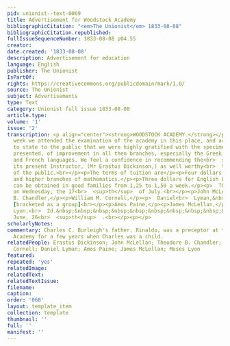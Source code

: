 ```yaml
---
pid: unionist--text-0069
title: Advertisement for Woodstock Academy
bibliographicCitation: "<em>The Unionist</em> 1833-08-08"
bibliographicCitation.republished: 
fullIssueSequenceNumber: 1833-08-08 p04.55
creator: 
date.created: '1833-08-08'
description: Advertisement for education
language: English
publisher: The Unionist
IsPartOf: 
rights: https://creativecommons.org/publicdomain/mark/1.0/
source: The Unionist
subject: Advertisements
type: Text
category: Unionist full issue 1833-08-08
article.type: 
volume: '1'
issue: '2'
transcription: <p align="center"><strong>WOODSTOCK ACADEMY.</strong></p><p>  LAST
  week we attended the examination of the academy in this place, and are<br>  happy
  to state to the public that we were highly gratified with the specimen<br>  then
  presented, of improvement in all then branches, especially the Greek,<br>  &lt;Latin,
  and French languages. We feel a confidence in recommending the<br>  school under
  its present Instructor, (Mr Erastus Dickinson,) as well worthy<br>  the patronage
  of the public.<br></p><p>The terms of tuition are</p><p>Four dollars for the languages,
  and higher branches of mathematics.</p><p>Three dollars for English branches.</p><p>Board
  can be obtained in good families from 1,25 to 1,50 a week.</p><p>  The term commenced
  on Wednesday, the 17<br>  <sup>th</sup>  of July.<br></p><p>John McLellan</p><p>Theo.
  B. Chandler,</p><p>William M. Cornell,</p><p>  Daniel<br>  Lyman,&nbsp;&nbsp;&nbsp;&nbsp;&nbsp;&nbsp;&nbsp;&nbsp;&nbsp;&nbsp;&nbsp;&nbsp;&nbsp;&nbsp;&nbsp;&nbsp;&nbsp;&nbsp;&nbsp;&nbsp;&nbsp;&nbsp;&nbsp;&nbsp;<br>  Trustees.
  [bracketed as a group]<br></p><p>Amos Paine,</p><p>James McLellan,</p><p>  Moses
  Lyon,<br>  2d.&nbsp;&nbsp;&nbsp;&nbsp;&nbsp;&nbsp;&nbsp;&nbsp;&nbsp;&nbsp;&nbsp;&nbsp;&nbsp;&nbsp;&nbsp;&nbsp;&nbsp;&nbsp;&nbsp;&nbsp;&nbsp;&nbsp;&nbsp;&nbsp;&nbsp;&nbsp;&nbsp;&nbsp;&nbsp;&nbsp;&nbsp;&nbsp;&nbsp;&nbsp;&nbsp;&nbsp;&nbsp;&nbsp;&nbsp;&nbsp;&nbsp;&nbsp;&nbsp;&nbsp;&nbsp;&nbsp;&nbsp;&nbsp;&nbsp;&nbsp;&nbsp;&nbsp;&nbsp;&nbsp;&nbsp;&nbsp;&nbsp;&nbsp;&nbsp;&nbsp;&nbsp;&nbsp;&nbsp;&nbsp;&nbsp;&nbsp;&nbsp;&nbsp;&nbsp;&nbsp;&nbsp;&nbsp;&nbsp;&nbsp;&nbsp;&nbsp;&nbsp;&nbsp;&nbsp;&nbsp;&nbsp;<br>  1.<br></p><p>  Woodstock,
  June, 26<br>  <sup>th</sup>  .<br></p><p></p>
scholarlyNotes: 
commentary: Charles C. Burleigh's father, Rinaldo, was a preceptor at the Woodstock
  Academy for a few years when Charles was a child.
relatedPeople: Erastus Dickinson; John McLellan; Theodore B. Chandler; William M.
  Cornell; Daniel Lyman; Amos Paine; James McLellan; Moses Lyon
featured: 
repeated: 'yes'
relatedImage: 
relatedText: 
relatedTextIssue: 
filename: 
caption: 
order: '068'
layout: template_item
collection: template
thumbnail: ''
full: ''
manifest: ''
---
```

